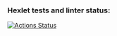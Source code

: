 ### Hexlet tests and linter status:
[![Actions Status](https://github.com/skillbox-koutja/frontend-project-lvl1/workflows/hexlet-check/badge.svg)](https://github.com/skillbox-koutja/frontend-project-lvl1/actions)